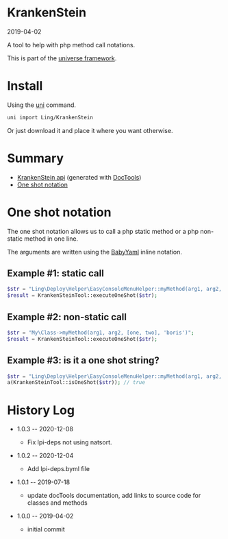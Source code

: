 KrankenStein
===========
2019-04-02



A tool to help with php method call notations.


This is part of the [universe framework](https://github.com/karayabin/universe-snapshot).


Install
==========
Using the [uni](https://github.com/lingtalfi/universe-naive-importer) command.
```bash
uni import Ling/KrankenStein
```

Or just download it and place it where you want otherwise.






Summary
===========
- [KrankenStein api](https://github.com/lingtalfi/KrankenStein/blob/master/doc/api/Ling/KrankenStein.md) (generated with [DocTools](https://github.com/lingtalfi/DocTools))
- [One shot notation](#one-shot-notation)





One shot notation
==================

The one shot notation allows us to call a php static method or a php non-static method in one line.

The arguments are written using the [BabyYaml](https://github.com/lingtalfi/BabyYaml#sequences-and-mappings) inline notation.



Example #1: static call
-------------

```php
$str = "Ling\Deploy\Helper\EasyConsoleMenuHelper::myMethod(arg1, arg2, [one, two], 'boris')";
$result = KrankenSteinTool::executeOneShot($str);
```


Example #2: non-static call
-------------

```php
$str = "My\Class->myMethod(arg1, arg2, [one, two], 'boris')";
$result = KrankenSteinTool::executeOneShot($str);
```


Example #3: is it a one shot string?
-------------

```php
$str = "Ling\Deploy\Helper\EasyConsoleMenuHelper::myMethod(arg1, arg2, [one, two], 'boris')";
a(KrankenSteinTool::isOneShot($str)); // true
```







History Log
=============

- 1.0.3 -- 2020-12-08

    - Fix lpi-deps not using natsort.

- 1.0.2 -- 2020-12-04

    - Add lpi-deps.byml file

- 1.0.1 -- 2019-07-18

    - update docTools documentation, add links to source code for classes and methods
    
- 1.0.0 -- 2019-04-02

    - initial commit